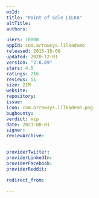 ```yaml
---
wsId: 
title: "Point of Sale LILKA"
altTitle: 
authors:

users: 10000
appId: com.arrowsys.lilkademo
released: 2015-10-08
updated: 2020-12-01
version: "2.6.69"
stars: 4.5
ratings: 216
reviews: 51
size: 21M
website: 
repository: 
issue: 
icon: com.arrowsys.lilkademo.png
bugbounty: 
verdict: wip
date: 2021-08-01
signer: 
reviewArchive:


providerTwitter: 
providerLinkedIn: 
providerFacebook: 
providerReddit: 

redirect_from:

---
```



